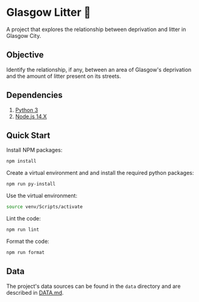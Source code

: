 # Glasgow Litter 🌟

A project that explores the relationship between deprivation and litter in Glasgow City.

## Objective

Identify the relationship, if any, between an area of Glasgow's deprivation and the amount of litter present on its streets.

## Dependencies

1. [Python 3](https://www.python.org/downloads)
2. [Node.js 14.X](https://nodejs.org/en/download)

## Quick Start

Install NPM packages:

```bash
npm install
```

Create a virtual environment and and install the required python packages:

```bash
npm run py-install
```

Use the virtual environment:

```bash
source venv/Scripts/activate
```

Lint the code:

```bash
npm run lint
```

Format the code:

```bash
npm run format
```

## Data

The project's data sources can be found in the `data` directory and are described in [DATA.md](data/DATA.md).
